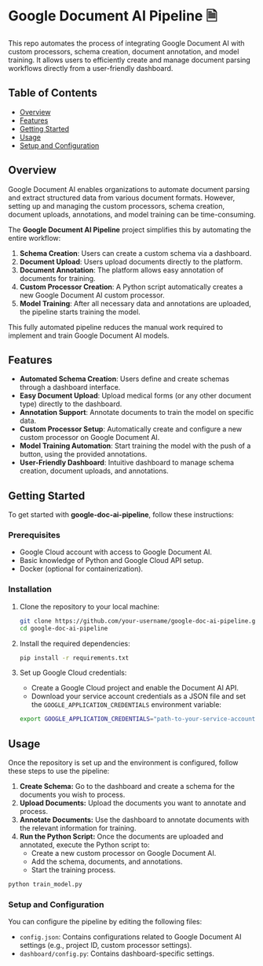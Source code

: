 # Google Document AI Pipeline 🗎

This repo automates the process of integrating Google Document AI with custom processors, schema creation, document annotation, and model training. It allows users to efficiently create and manage document parsing workflows directly from a user-friendly dashboard.

## Table of Contents
- [Overview](#overview)
- [Features](#features)
- [Getting Started](#getting-started)
- [Usage](#usage)
- [Setup and Configuration](#setup-and-configuration)

## Overview
Google Document AI enables organizations to automate document parsing and extract structured data from various document formats. However, setting up and managing the custom processors, schema creation, document uploads, annotations, and model training can be time-consuming.

The **Google Document AI Pipeline** project simplifies this by automating the entire workflow:

1. **Schema Creation**: Users can create a custom schema via a dashboard.
2. **Document Upload**: Users upload documents directly to the platform.
3. **Document Annotation**: The platform allows easy annotation of documents for training.
4. **Custom Processor Creation**: A Python script automatically creates a new Google Document AI custom processor.
5. **Model Training**: After all necessary data and annotations are uploaded, the pipeline starts training the model.

This fully automated pipeline reduces the manual work required to implement and train Google Document AI models.

## Features
- **Automated Schema Creation**: Users define and create schemas through a dashboard interface.
- **Easy Document Upload**: Upload medical forms (or any other document type) directly to the dashboard.
- **Annotation Support**: Annotate documents to train the model on specific data.
- **Custom Processor Setup**: Automatically create and configure a new custom processor on Google Document AI.
- **Model Training Automation**: Start training the model with the push of a button, using the provided annotations.
- **User-Friendly Dashboard**: Intuitive dashboard to manage schema creation, document uploads, and annotations.

## Getting Started
To get started with **google-doc-ai-pipeline**, follow these instructions:

### Prerequisites
- Google Cloud account with access to Google Document AI.
- Basic knowledge of Python and Google Cloud API setup.
- Docker (optional for containerization).

### Installation
1. Clone the repository to your local machine:
   ```bash
   git clone https://github.com/your-username/google-doc-ai-pipeline.git
   cd google-doc-ai-pipeline

2. Install the required dependencies:
   ```bash
   pip install -r requirements.txt
   ```

3. Set up Google Cloud credentials:
   - Create a Google Cloud project and enable the Document AI API.
   - Download your service account credentials as a JSON file and set the `GOOGLE_APPLICATION_CREDENTIALS` environment variable:
     
   ```bash
   export GOOGLE_APPLICATION_CREDENTIALS="path-to-your-service-account-file.json"
   ```
## Usage
Once the repository is set up and the environment is configured, follow these steps to use the pipeline:
1. **Create Schema:** Go to the dashboard and create a schema for the documents you wish to process.
2. **Upload Documents:** Upload the documents you want to annotate and process.
3. **Annotate Documents:** Use the dashboard to annotate documents with the relevant information for training.
4. **Run the Python Script:** Once the documents are uploaded and annotated, execute the Python script to:
   - Create a new custom processor on Google Document AI.
   - Add the schema, documents, and annotations.
   - Start the training process.
```bash
python train_model.py
```

### Setup and Configuration
You can configure the pipeline by editing the following files:
- `config.json`: Contains configurations related to Google Document AI settings (e.g., project ID, custom processor settings).
- `dashboard/config.py`: Contains dashboard-specific settings.


